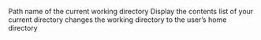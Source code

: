Path name of the current working directory
Display the contents list of your current directory
changes the working directory to the user’s home directory
